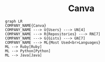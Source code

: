 <h1 align="center">Canva</h1>

```mermaid
graph LR
COMPANY_NAME{Canva}
COMPANY_NAME ---> U{Users} ---> UN[4]
COMPANY_NAME ---> R{Repositories} ---> RN[7]
COMPANY_NAME ---> G{Gists} ---> GN[7]
COMPANY_NAME ---> ML{Most Used<br>Languages}
ML --> Ruby[Ruby]
ML --> Python[Python]
ML --> Java[Java]
```
